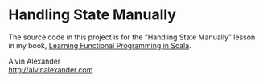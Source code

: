 Handling State Manually
=======================

The source code in this project is for the “Handling State Manually”
lesson in my book, [Learning Functional Programming in
Scala](http://alvinalexander.com/scala/fp-book/learning-functional-programming-in-scala).

Alvin Alexander    
http://alvinalexander.com